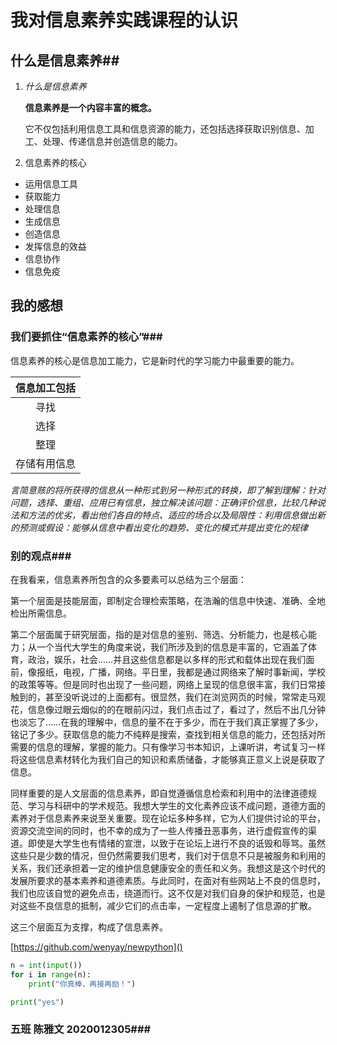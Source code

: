 # 我对信息素养实践课程的认识 #

## 什么是信息素养##

1. *什么是信息素养*

   **信息素养是一个内容丰富的概念。**

   它不仅包括利用信息工具和信息资源的能力，还包括选择获取识别信息、加工、处理、传递信息并创造信息的能力。

2.   信息素养的核心

   - 运用信息工具
   - 获取能力
   - 处理信息
   - 生成信息
   - 创造信息
   - 发挥信息的效益
   - 信息协作
   - 信息免疫

## 我的感想

### 我们要抓住“信息素养的核心”###

信息素养的核心是信息加工能力，它是新时代的学习能力中最重要的能力。

| 信息加工包括 |
| :----------: |
|     寻找     |
|     选择     |
|     整理     |
| 存储有用信息 |

*言简意赅的将所获得的信息从一种形式到另一种形式的转换，即了解到理解：针对问题，选择、重组、应用已有信息，独立解决该问题：正确评价信息，比较几种说法和方法的优劣，看出他们各自的特点、适应的场合以及局限性：利用信息做出新的预测或假设：能够从信息中看出变化的趋势、变化的模式并提出变化的规律*

### 别的观点###

在我看来，信息素养所包含的众多要素可以总结为三个层面：

第一个层面是技能层面，即制定合理检索策略，在浩瀚的信息中快速、准确、全地检出所需信息。

第二个层面属于研究层面，指的是对信息的鉴别、筛选、分析能力，也是核心能力；从一个当代大学生的角度来说，我们所涉及到的信息是丰富的，它涵盖了体育，政治，娱乐，社会……并且这些信息都是以多样的形式和载体出现在我们面前，像报纸，电视，广播，网络。平日里，我都是通过网络来了解时事新闻，学校的政策等等。但是同时也出现了一些问题，网络上呈现的信息很丰富，我们日常接触到的，甚至没听说过的上面都有。很显然，我们在浏览网页的时候，常常走马观花，信息像过眼云烟似的的在眼前闪过，我们点击过了，看过了，然后不出几分钟也淡忘了……在我的理解中，信息的量不在于多少，而在于我们真正掌握了多少，铭记了多少。获取信息的能力不纯粹是搜索，查找到相关信息的能力，还包括对所需要的信息的理解，掌握的能力。只有像学习书本知识，上课听讲，考试复习一样将这些信息素材转化为我们自己的知识和素质储备，才能够真正意义上说是获取了信息。

同样重要的是人文层面的信息素养，即自觉遵循信息检索和利用中的法律道德规范、学习与科研中的学术规范。我想大学生的文化素养应该不成问题，道德方面的素养对于信息素养来说至关重要。现在论坛多种多样，它为人们提供讨论的平台，资源交流空间的同时，也不幸的成为了一些人传播丑恶事务，进行虚假宣传的渠道。即使是大学生也有情绪的宣泄，以致于在论坛上进行不良的诋毁和辱骂。虽然这些只是少数的情况，但仍然需要我们思考，我们对于信息不只是被服务和利用的关系，我们还承担着一定的维护信息健康安全的责任和义务。我想这是这个时代的发展所要求的基本素养和道德素质。与此同时，在面对有些网站上不良的信息时，我们也应该自觉的避免点击，绕道而行。这不仅是对我们自身的保护和规范，也是对这些不良信息的抵制，减少它们的点击率，一定程度上遏制了信息源的扩散。

这三个层面互为支撑，构成了信息素养。

[https://github.com/wenyay/newpython]()

```python
n = int(input())
for i in range(n):
    print("你真棒，再接再励！")
```

```python
print("yes")
```

### 五班  陈雅文   2020012305###

